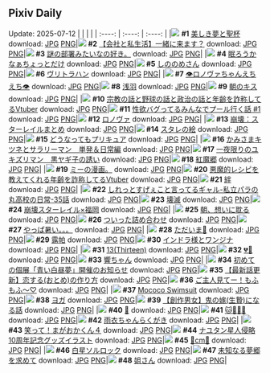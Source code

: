 ## Pixiv Daily
Update: 2025-07-12
|      |      |      |
| :----: | :----: | :----: |
|![](https://pixiv.microyu.workers.dev/c/240x480/img-master/img/2025/07/11/00/00/08/132547500_p0_master1200.jpg) **#1** [美しき夢と聖杯](https://www.pixiv.net/artworks/132547500) download: [JPG](https://pixiv.microyu.workers.dev/img-original/img/2025/07/11/00/00/08/132547500_p0.jpg) [PNG](https://pixiv.microyu.workers.dev/img-original/img/2025/07/11/00/00/08/132547500_p0.png)|![](https://pixiv.microyu.workers.dev/c/240x480/img-master/img/2025/07/11/12/00/12/132561293_p0_master1200.jpg) **#2** [【会社と私生活】一緒に来ます？](https://www.pixiv.net/artworks/132561293) download: [JPG](https://pixiv.microyu.workers.dev/img-original/img/2025/07/11/12/00/12/132561293_p0.jpg) [PNG](https://pixiv.microyu.workers.dev/img-original/img/2025/07/11/12/00/12/132561293_p0.png)|![](https://pixiv.microyu.workers.dev/c/240x480/img-master/img/2025/07/10/13/14/15/132517734_p0_master1200.jpg) **#3** [謎の部署みたいなの好き。](https://www.pixiv.net/artworks/132517734) download: [JPG](https://pixiv.microyu.workers.dev/img-original/img/2025/07/10/13/14/15/132517734_p0.jpg) [PNG](https://pixiv.microyu.workers.dev/img-original/img/2025/07/10/13/14/15/132517734_p0.png)|
|![](https://pixiv.microyu.workers.dev/c/240x480/img-master/img/2025/07/11/07/30/03/132556763_p0_master1200.jpg) **#4** [眠ろうかなぁちょっとだけ](https://www.pixiv.net/artworks/132556763) download: [JPG](https://pixiv.microyu.workers.dev/img-original/img/2025/07/11/07/30/03/132556763_p0.jpg) [PNG](https://pixiv.microyu.workers.dev/img-original/img/2025/07/11/07/30/03/132556763_p0.png)|![](https://pixiv.microyu.workers.dev/c/240x480/img-master/img/2025/07/11/16/05/19/132566202_p0_master1200.jpg) **#5** [しののめさん](https://www.pixiv.net/artworks/132566202) download: [JPG](https://pixiv.microyu.workers.dev/img-original/img/2025/07/11/16/05/19/132566202_p0.jpg) [PNG](https://pixiv.microyu.workers.dev/img-original/img/2025/07/11/16/05/19/132566202_p0.png)|![](https://pixiv.microyu.workers.dev/c/240x480/img-master/img/2025/07/10/17/27/46/132531789_p0_master1200.jpg) **#6** [ヴリトラハン](https://www.pixiv.net/artworks/132531789) download: [JPG](https://pixiv.microyu.workers.dev/img-original/img/2025/07/10/17/27/46/132531789_p0.jpg) [PNG](https://pixiv.microyu.workers.dev/img-original/img/2025/07/10/17/27/46/132531789_p0.png)|
|![](https://pixiv.microyu.workers.dev/c/240x480/img-master/img/2025/07/10/00/00/15/132511266_p0_master1200.jpg) **#7** [👁ロノヴァちゃんえちえち👁](https://www.pixiv.net/artworks/132511266) download: [JPG](https://pixiv.microyu.workers.dev/img-original/img/2025/07/10/00/00/15/132511266_p0.jpg) [PNG](https://pixiv.microyu.workers.dev/img-original/img/2025/07/10/00/00/15/132511266_p0.png)|![](https://pixiv.microyu.workers.dev/c/240x480/img-master/img/2025/07/10/00/30/03/132512739_p0_master1200.jpg) **#8** [浅羽](https://www.pixiv.net/artworks/132512739) download: [JPG](https://pixiv.microyu.workers.dev/img-original/img/2025/07/10/00/30/03/132512739_p0.jpg) [PNG](https://pixiv.microyu.workers.dev/img-original/img/2025/07/10/00/30/03/132512739_p0.png)|![](https://pixiv.microyu.workers.dev/c/240x480/img-master/img/2025/07/11/00/00/04/132547468_p0_master1200.jpg) **#9** [朝のキス](https://www.pixiv.net/artworks/132547468) download: [JPG](https://pixiv.microyu.workers.dev/img-original/img/2025/07/11/00/00/04/132547468_p0.jpg) [PNG](https://pixiv.microyu.workers.dev/img-original/img/2025/07/11/00/00/04/132547468_p0.png)|
|![](https://pixiv.microyu.workers.dev/c/240x480/img-master/img/2025/07/10/21/02/23/132539509_p0_master1200.jpg) **#10** [宗教の話と野球の話と政治の話と年齢を詐称してるVtuber](https://www.pixiv.net/artworks/132539509) download: [JPG](https://pixiv.microyu.workers.dev/img-original/img/2025/07/10/21/02/23/132539509_p0.jpg) [PNG](https://pixiv.microyu.workers.dev/img-original/img/2025/07/10/21/02/23/132539509_p0.png)|![](https://pixiv.microyu.workers.dev/c/240x480/img-master/img/2025/07/10/01/34/19/132514571_p0_master1200.jpg) **#11** [性欲バグってるみんなでプール行く話 #1](https://www.pixiv.net/artworks/132514571) download: [JPG](https://pixiv.microyu.workers.dev/img-original/img/2025/07/10/01/34/19/132514571_p0.jpg) [PNG](https://pixiv.microyu.workers.dev/img-original/img/2025/07/10/01/34/19/132514571_p0.png)|![](https://pixiv.microyu.workers.dev/c/240x480/img-master/img/2025/07/10/01/46/19/132515077_p0_master1200.jpg) **#12** [ロノヴァ](https://www.pixiv.net/artworks/132515077) download: [JPG](https://pixiv.microyu.workers.dev/img-original/img/2025/07/10/01/46/19/132515077_p0.jpg) [PNG](https://pixiv.microyu.workers.dev/img-original/img/2025/07/10/01/46/19/132515077_p0.png)|
|![](https://pixiv.microyu.workers.dev/c/240x480/img-master/img/2025/07/11/12/53/33/132562481_p0_master1200.jpg) **#13** [崩壊：スターレイルまとめ](https://www.pixiv.net/artworks/132562481) download: [JPG](https://pixiv.microyu.workers.dev/img-original/img/2025/07/11/12/53/33/132562481_p0.jpg) [PNG](https://pixiv.microyu.workers.dev/img-original/img/2025/07/11/12/53/33/132562481_p0.png)|![](https://pixiv.microyu.workers.dev/c/240x480/img-master/img/2025/07/11/21/57/37/132578480_p0_master1200.jpg) **#14** [スタレの絵](https://www.pixiv.net/artworks/132578480) download: [JPG](https://pixiv.microyu.workers.dev/img-original/img/2025/07/11/21/57/37/132578480_p0.jpg) [PNG](https://pixiv.microyu.workers.dev/img-original/img/2025/07/11/21/57/37/132578480_p0.png)|![](https://pixiv.microyu.workers.dev/c/240x480/img-master/img/2025/07/10/03/15/07/132516828_p0_master1200.jpg) **#15** [どうなってもプリキュア](https://www.pixiv.net/artworks/132516828) download: [JPG](https://pixiv.microyu.workers.dev/img-original/img/2025/07/10/03/15/07/132516828_p0.jpg) [PNG](https://pixiv.microyu.workers.dev/img-original/img/2025/07/10/03/15/07/132516828_p0.png)|
|![](https://pixiv.microyu.workers.dev/c/240x480/img-master/img/2025/07/11/08/35/57/132557902_p0_master1200.jpg) **#16** [かみさまキツネとサラリーマン　単発＆日常編](https://www.pixiv.net/artworks/132557902) download: [JPG](https://pixiv.microyu.workers.dev/img-original/img/2025/07/11/08/35/57/132557902_p0.jpg) [PNG](https://pixiv.microyu.workers.dev/img-original/img/2025/07/11/08/35/57/132557902_p0.png)|![](https://pixiv.microyu.workers.dev/c/240x480/img-master/img/2025/07/10/14/28/55/132528145_p0_master1200.jpg) **#17** [一夜限りのユキズリマン　黒ヤギ子の誘い](https://www.pixiv.net/artworks/132528145) download: [JPG](https://pixiv.microyu.workers.dev/img-original/img/2025/07/10/14/28/55/132528145_p0.jpg) [PNG](https://pixiv.microyu.workers.dev/img-original/img/2025/07/10/14/28/55/132528145_p0.png)|![](https://pixiv.microyu.workers.dev/c/240x480/img-master/img/2025/07/10/00/04/51/132511766_p0_master1200.jpg) **#18** [紅魔郷](https://www.pixiv.net/artworks/132511766) download: [JPG](https://pixiv.microyu.workers.dev/img-original/img/2025/07/10/00/04/51/132511766_p0.jpg) [PNG](https://pixiv.microyu.workers.dev/img-original/img/2025/07/10/00/04/51/132511766_p0.png)|
|![](https://pixiv.microyu.workers.dev/c/240x480/img-master/img/2025/07/10/03/54/18/132517383_p0_master1200.jpg) **#19** [ミーの漫画。](https://www.pixiv.net/artworks/132517383) download: [JPG](https://pixiv.microyu.workers.dev/img-original/img/2025/07/10/03/54/18/132517383_p0.jpg) [PNG](https://pixiv.microyu.workers.dev/img-original/img/2025/07/10/03/54/18/132517383_p0.png)|![](https://pixiv.microyu.workers.dev/c/240x480/img-master/img/2025/07/11/21/08/11/132576380_p0_master1200.jpg) **#20** [悪魔的レシピを教えてくれる年齢を詐称してるVtuber](https://www.pixiv.net/artworks/132576380) download: [JPG](https://pixiv.microyu.workers.dev/img-original/img/2025/07/11/21/08/11/132576380_p0.jpg) [PNG](https://pixiv.microyu.workers.dev/img-original/img/2025/07/11/21/08/11/132576380_p0.png)|![](https://pixiv.microyu.workers.dev/c/240x480/img-master/img/2025/07/11/00/00/10/132547521_p0_master1200.jpg) **#21** [絆](https://www.pixiv.net/artworks/132547521) download: [JPG](https://pixiv.microyu.workers.dev/img-original/img/2025/07/11/00/00/10/132547521_p0.jpg) [PNG](https://pixiv.microyu.workers.dev/img-original/img/2025/07/11/00/00/10/132547521_p0.png)|
|![](https://pixiv.microyu.workers.dev/c/240x480/img-master/img/2025/07/10/00/00/21/132511308_p0_master1200.jpg) **#22** [しれっとすげぇこと言ってるギャル-私立パラの丸高校の日常-35話](https://www.pixiv.net/artworks/132511308) download: [JPG](https://pixiv.microyu.workers.dev/img-original/img/2025/07/10/00/00/21/132511308_p0.jpg) [PNG](https://pixiv.microyu.workers.dev/img-original/img/2025/07/10/00/00/21/132511308_p0.png)|![](https://pixiv.microyu.workers.dev/c/240x480/img-master/img/2025/07/10/00/00/06/132511183_p0_master1200.jpg) **#23** [壊滅](https://www.pixiv.net/artworks/132511183) download: [JPG](https://pixiv.microyu.workers.dev/img-original/img/2025/07/10/00/00/06/132511183_p0.jpg) [PNG](https://pixiv.microyu.workers.dev/img-original/img/2025/07/10/00/00/06/132511183_p0.png)|![](https://pixiv.microyu.workers.dev/c/240x480/img-master/img/2025/07/10/07/07/21/132520094_p0_master1200.jpg) **#24** [崩壊スターレイル×福岡](https://www.pixiv.net/artworks/132520094) download: [JPG](https://pixiv.microyu.workers.dev/img-original/img/2025/07/10/07/07/21/132520094_p0.jpg) [PNG](https://pixiv.microyu.workers.dev/img-original/img/2025/07/10/07/07/21/132520094_p0.png)|
|![](https://pixiv.microyu.workers.dev/c/240x480/img-master/img/2025/07/10/18/18/19/132533377_p0_master1200.jpg) **#25** [朝、想いに耽る](https://www.pixiv.net/artworks/132533377) download: [JPG](https://pixiv.microyu.workers.dev/img-original/img/2025/07/10/18/18/19/132533377_p0.jpg) [PNG](https://pixiv.microyu.workers.dev/img-original/img/2025/07/10/18/18/19/132533377_p0.png)|![](https://pixiv.microyu.workers.dev/c/240x480/img-master/img/2025/07/10/21/36/47/132541014_p0_master1200.jpg) **#26** [ついった詰め合わせ](https://www.pixiv.net/artworks/132541014) download: [JPG](https://pixiv.microyu.workers.dev/img-original/img/2025/07/10/21/36/47/132541014_p0.jpg) [PNG](https://pixiv.microyu.workers.dev/img-original/img/2025/07/10/21/36/47/132541014_p0.png)|![](https://pixiv.microyu.workers.dev/c/240x480/img-master/img/2025/07/10/15/29/43/132522380_p0_master1200.jpg) **#27** [やっぱ暑い。。。](https://www.pixiv.net/artworks/132522380) download: [JPG](https://pixiv.microyu.workers.dev/img-original/img/2025/07/10/15/29/43/132522380_p0.jpg) [PNG](https://pixiv.microyu.workers.dev/img-original/img/2025/07/10/15/29/43/132522380_p0.png)|
|![](https://pixiv.microyu.workers.dev/c/240x480/img-master/img/2025/07/10/20/27/43/132537990_p0_master1200.jpg) **#28** [ただいま🌼](https://www.pixiv.net/artworks/132537990) download: [JPG](https://pixiv.microyu.workers.dev/img-original/img/2025/07/10/20/27/43/132537990_p0.jpg) [PNG](https://pixiv.microyu.workers.dev/img-original/img/2025/07/10/20/27/43/132537990_p0.png)|![](https://pixiv.microyu.workers.dev/c/240x480/img-master/img/2025/07/10/14/31/44/132528204_p0_master1200.jpg) **#29** [露帕](https://www.pixiv.net/artworks/132528204) download: [JPG](https://pixiv.microyu.workers.dev/img-original/img/2025/07/10/14/31/44/132528204_p0.jpg) [PNG](https://pixiv.microyu.workers.dev/img-original/img/2025/07/10/14/31/44/132528204_p0.png)|![](https://pixiv.microyu.workers.dev/c/240x480/img-master/img/2025/07/11/21/21/31/132576942_p0_master1200.jpg) **#30** [インドラ様とワンジナ](https://www.pixiv.net/artworks/132576942) download: [JPG](https://pixiv.microyu.workers.dev/img-original/img/2025/07/11/21/21/31/132576942_p0.jpg) [PNG](https://pixiv.microyu.workers.dev/img-original/img/2025/07/11/21/21/31/132576942_p0.png)|
|![](https://pixiv.microyu.workers.dev/c/240x480/img-master/img/2025/07/11/04/38/19/132554296_p0_master1200.jpg) **#31** [13(Thirteen)](https://www.pixiv.net/artworks/132554296) download: [JPG](https://pixiv.microyu.workers.dev/img-original/img/2025/07/11/04/38/19/132554296_p0.jpg) [PNG](https://pixiv.microyu.workers.dev/img-original/img/2025/07/11/04/38/19/132554296_p0.png)|![](https://pixiv.microyu.workers.dev/c/240x480/img-master/img/2025/07/10/17/00/03/132531034_p0_master1200.jpg) **#32** [💔🎀](https://www.pixiv.net/artworks/132531034) download: [JPG](https://pixiv.microyu.workers.dev/img-original/img/2025/07/10/17/00/03/132531034_p0.jpg) [PNG](https://pixiv.microyu.workers.dev/img-original/img/2025/07/10/17/00/03/132531034_p0.png)|![](https://pixiv.microyu.workers.dev/c/240x480/img-master/img/2025/07/11/00/02/04/132547907_p0_master1200.jpg) **#33** [響ちゃん](https://www.pixiv.net/artworks/132547907) download: [JPG](https://pixiv.microyu.workers.dev/img-original/img/2025/07/11/00/02/04/132547907_p0.jpg) [PNG](https://pixiv.microyu.workers.dev/img-original/img/2025/07/11/00/02/04/132547907_p0.png)|
|![](https://pixiv.microyu.workers.dev/c/240x480/img-master/img/2025/07/10/20/00/14/132536880_p0_master1200.jpg) **#34** [初めての個展「青い白昼夢」開催のお知らせ](https://www.pixiv.net/artworks/132536880) download: [JPG](https://pixiv.microyu.workers.dev/img-original/img/2025/07/10/20/00/14/132536880_p0.jpg) [PNG](https://pixiv.microyu.workers.dev/img-original/img/2025/07/10/20/00/14/132536880_p0.png)|![](https://pixiv.microyu.workers.dev/c/240x480/img-master/img/2025/07/11/12/29/19/132561985_p0_master1200.jpg) **#35** [【最新話更新】恋する(おとめ)の作り方](https://www.pixiv.net/artworks/132561985) download: [JPG](https://pixiv.microyu.workers.dev/img-original/img/2025/07/11/12/29/19/132561985_p0.jpg) [PNG](https://pixiv.microyu.workers.dev/img-original/img/2025/07/11/12/29/19/132561985_p0.png)|![](https://pixiv.microyu.workers.dev/c/240x480/img-master/img/2025/07/10/00/00/22/132511313_p0_master1200.jpg) **#36** [ご主人見てー！もふもふ～♡](https://www.pixiv.net/artworks/132511313) download: [JPG](https://pixiv.microyu.workers.dev/img-original/img/2025/07/10/00/00/22/132511313_p0.jpg) [PNG](https://pixiv.microyu.workers.dev/img-original/img/2025/07/10/00/00/22/132511313_p0.png)|
|![](https://pixiv.microyu.workers.dev/c/240x480/img-master/img/2025/07/10/11/44/02/132524797_p0_master1200.jpg) **#37** [Mococo Swimsuit](https://www.pixiv.net/artworks/132524797) download: [JPG](https://pixiv.microyu.workers.dev/img-original/img/2025/07/10/11/44/02/132524797_p0.jpg) [PNG](https://pixiv.microyu.workers.dev/img-original/img/2025/07/10/11/44/02/132524797_p0.png)|![](https://pixiv.microyu.workers.dev/c/240x480/img-master/img/2025/07/10/00/00/19/132511291_p0_master1200.jpg) **#38** [ヨガ](https://www.pixiv.net/artworks/132511291) download: [JPG](https://pixiv.microyu.workers.dev/img-original/img/2025/07/10/00/00/19/132511291_p0.jpg) [PNG](https://pixiv.microyu.workers.dev/img-original/img/2025/07/10/00/00/19/132511291_p0.png)|![](https://pixiv.microyu.workers.dev/c/240x480/img-master/img/2025/07/10/11/08/51/132524195_p0_master1200.jpg) **#39** [【創作男女】鬼の嫁(生贄)になる話](https://www.pixiv.net/artworks/132524195) download: [JPG](https://pixiv.microyu.workers.dev/img-original/img/2025/07/10/11/08/51/132524195_p0.jpg) [PNG](https://pixiv.microyu.workers.dev/img-original/img/2025/07/10/11/08/51/132524195_p0.png)|
|![](https://pixiv.microyu.workers.dev/c/240x480/img-master/img/2025/07/10/13/25/06/132526890_p0_master1200.jpg) **#40** [🦊](https://www.pixiv.net/artworks/132526890) download: [JPG](https://pixiv.microyu.workers.dev/img-original/img/2025/07/10/13/25/06/132526890_p0.jpg) [PNG](https://pixiv.microyu.workers.dev/img-original/img/2025/07/10/13/25/06/132526890_p0.png)|![](https://pixiv.microyu.workers.dev/c/240x480/img-master/img/2025/07/10/00/00/09/132511221_p0_master1200.jpg) **#41** [🐱🍞🥖🥐](https://www.pixiv.net/artworks/132511221) download: [JPG](https://pixiv.microyu.workers.dev/img-original/img/2025/07/10/00/00/09/132511221_p0.jpg) [PNG](https://pixiv.microyu.workers.dev/img-original/img/2025/07/10/00/00/09/132511221_p0.png)|![](https://pixiv.microyu.workers.dev/c/240x480/img-master/img/2025/07/10/19/32/10/132535937_p0_master1200.jpg) **#42** [雨衣ちゃんらくがき](https://www.pixiv.net/artworks/132535937) download: [JPG](https://pixiv.microyu.workers.dev/img-original/img/2025/07/10/19/32/10/132535937_p0.jpg) [PNG](https://pixiv.microyu.workers.dev/img-original/img/2025/07/10/19/32/10/132535937_p0.png)|
|![](https://pixiv.microyu.workers.dev/c/240x480/img-master/img/2025/07/11/18/03/03/132569009_p0_master1200.jpg) **#43** [笑って！まがおかくん４](https://www.pixiv.net/artworks/132569009) download: [JPG](https://pixiv.microyu.workers.dev/img-original/img/2025/07/11/18/03/03/132569009_p0.jpg) [PNG](https://pixiv.microyu.workers.dev/img-original/img/2025/07/11/18/03/03/132569009_p0.png)|![](https://pixiv.microyu.workers.dev/c/240x480/img-master/img/2025/07/11/23/16/15/132582159_p0_master1200.jpg) **#44** [ナユタン星人侵略10周年記念グッズイラスト](https://www.pixiv.net/artworks/132582159) download: [JPG](https://pixiv.microyu.workers.dev/img-original/img/2025/07/11/23/16/15/132582159_p0.jpg) [PNG](https://pixiv.microyu.workers.dev/img-original/img/2025/07/11/23/16/15/132582159_p0.png)|![](https://pixiv.microyu.workers.dev/c/240x480/img-master/img/2025/07/10/20/31/48/132538168_p0_master1200.jpg) **#45** [🩷cm🩷](https://www.pixiv.net/artworks/132538168) download: [JPG](https://pixiv.microyu.workers.dev/img-original/img/2025/07/10/20/31/48/132538168_p0.jpg) [PNG](https://pixiv.microyu.workers.dev/img-original/img/2025/07/10/20/31/48/132538168_p0.png)|
|![](https://pixiv.microyu.workers.dev/c/240x480/img-master/img/2025/07/11/00/29/23/132549090_p0_master1200.jpg) **#46** [白星ソルロック](https://www.pixiv.net/artworks/132549090) download: [JPG](https://pixiv.microyu.workers.dev/img-original/img/2025/07/11/00/29/23/132549090_p0.jpg) [PNG](https://pixiv.microyu.workers.dev/img-original/img/2025/07/11/00/29/23/132549090_p0.png)|![](https://pixiv.microyu.workers.dev/c/240x480/img-master/img/2025/07/11/07/02/57/132556323_p0_master1200.jpg) **#47** [未知なる夢郷を求めて](https://www.pixiv.net/artworks/132556323) download: [JPG](https://pixiv.microyu.workers.dev/img-original/img/2025/07/11/07/02/57/132556323_p0.jpg) [PNG](https://pixiv.microyu.workers.dev/img-original/img/2025/07/11/07/02/57/132556323_p0.png)|![](https://pixiv.microyu.workers.dev/c/240x480/img-master/img/2025/07/11/18/57/43/132570995_p0_master1200.jpg) **#48** [姐さん](https://www.pixiv.net/artworks/132570995) download: [JPG](https://pixiv.microyu.workers.dev/img-original/img/2025/07/11/18/57/43/132570995_p0.jpg) [PNG](https://pixiv.microyu.workers.dev/img-original/img/2025/07/11/18/57/43/132570995_p0.png)|

